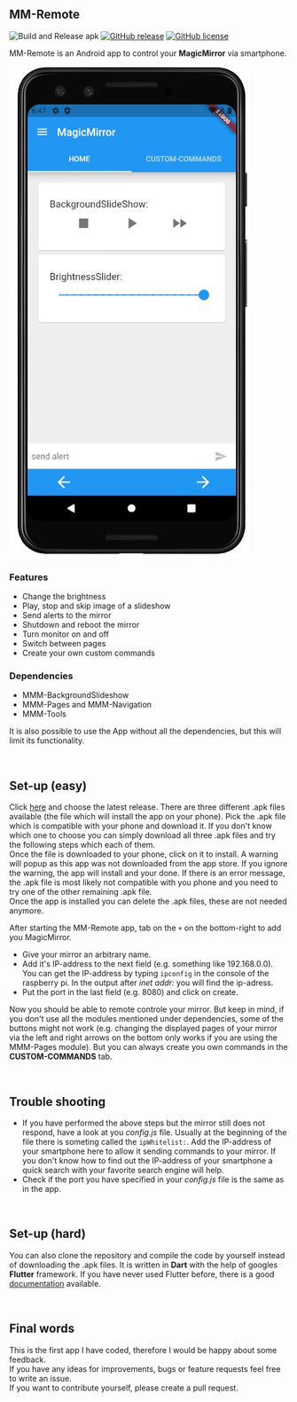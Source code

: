 ## MM-Remote 
![Build and Release apk](https://github.com/Klettner/MM-Remote/workflows/Build%20and%20Release%20apk/badge.svg?branch=master)
[![GitHub release](https://img.shields.io/github/release/Klettner/MM-Remote)](https://GitHub.com/Klettner/MM-Remote/releases/)
[![GitHub license](https://img.shields.io/github/license/Klettner/MM-Remote)](https://github.com/Klettner/MM-Remote/blob/master/LICENSE)

  
MM-Remote is an Android app to control your **MagicMirror** via smartphone.  
  
![](assets/MMRemote.png)
  
### Features ###
  * Change the brightness  
  * Play, stop and skip image of a slideshow    
  * Send alerts to the mirror  
  * Shutdown and reboot the mirror  
  * Turn monitor on and off  
  * Switch between pages  
  * Create your own custom commands  
  
### Dependencies ###
  * MMM-BackgroundSlideshow
  * MMM-Pages and MMM-Navigation
  * MMM-Tools
  
It is also possible to use the App without all the dependencies, but this will limit its functionality.  
  
&nbsp;
## Set-up (easy) ##
Click [here](https://github.com/Klettner/MM-Remote/releases) and choose the latest release. There are three different .apk files available (the file which will install the app on your phone). Pick the .apk file which is compatible with your phone and download it. If you don't know which one to choose you can simply download all three .apk files and try the following steps which each of them.  
Once the file is downloaded to your phone, click on it to install. A warning will popup as this app was not downloaded from the app store. If you ignore the warning, the app will install and your done. If there is an error message, the .apk file is most likely not compatible with you phone and you need to try one of the other remaining .apk file.  
Once the app is installed you can delete the .apk files, these are not needed anymore.  
  
After starting the MM-Remote app, tab on the `+` on the bottom-right to add you MagicMirror. 
  - Give your mirror an arbitrary name. 
  - Add it's IP-address to the next field (e.g. something like 192.168.0.0). You can get the IP-address by typing `ipconfig` in the console of the raspberry pi. In the output after *inet addr:* you will find the ip-adress. 
  - Put the port in the last field (e.g. 8080) and click on create.

Now you should be able to remote controle your mirror. But keep in mind, if you don't use all the modules mentioned under dependencies, some of the buttons might not work (e.g. changing the displayed pages of your mirror via the left and right arrows on the bottom only works if you are using the MMM-Pages module). But you can always create you own commands in the **CUSTOM-COMMANDS** tab.  
   
&nbsp;
## Trouble shooting ##  
  - If you have performed the above steps but the mirror still does not respond, have a look at you *config.js* file. Usually at the beginning of the file there is  someting called the `ipWhitelist:`. Add the IP-address of your smartphone here to allow it sending commands to your mirror. If you don't know how to find out the IP-address of your smartphone a quick search with your favorite search engine will help.  
  - Check if the port you have specified in your *config.js* file is the same as in the app.  
    
&nbsp;
## Set-up (hard) ##
You can also clone the repository and compile the code by yourself instead of downloading the .apk files. It is written in **Dart** with the help of googles **Flutter** framework. If you have never used Flutter before, there is a good [documentation](https://flutter.dev/docs/get-started/install) available.

&nbsp;
## Final words ##  
This is the first app I have coded, therefore I would be happy about some feedback.  
If you have any ideas for improvements, bugs or feature requests feel free to write an issue.  
If you want to contribute yourself, please create a pull request.
